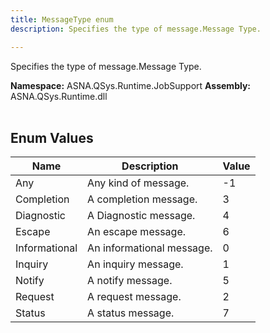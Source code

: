 ```yaml
---
title: MessageType enum
description: Specifies the type of message.Message Type.

---
```


Specifies the type of message.Message Type.

**Namespace:** ASNA.QSys.Runtime.JobSupport
**Assembly:** ASNA.QSys.Runtime.dll
<br>
<br>

## Enum Values

| Name | Description | Value
| --- | --- | --- 
| Any | Any kind of message. | -1 |
| Completion | A completion message. | 3 |
| Diagnostic | A Diagnostic message. | 4 |
| Escape | An escape message. | 6 |
| Informational | An informational message. | 0 |
| Inquiry | An inquiry message. | 1 |
| Notify | A notify message. | 5 |
| Request | A request message. | 2 |
| Status | A status message. | 7 |
